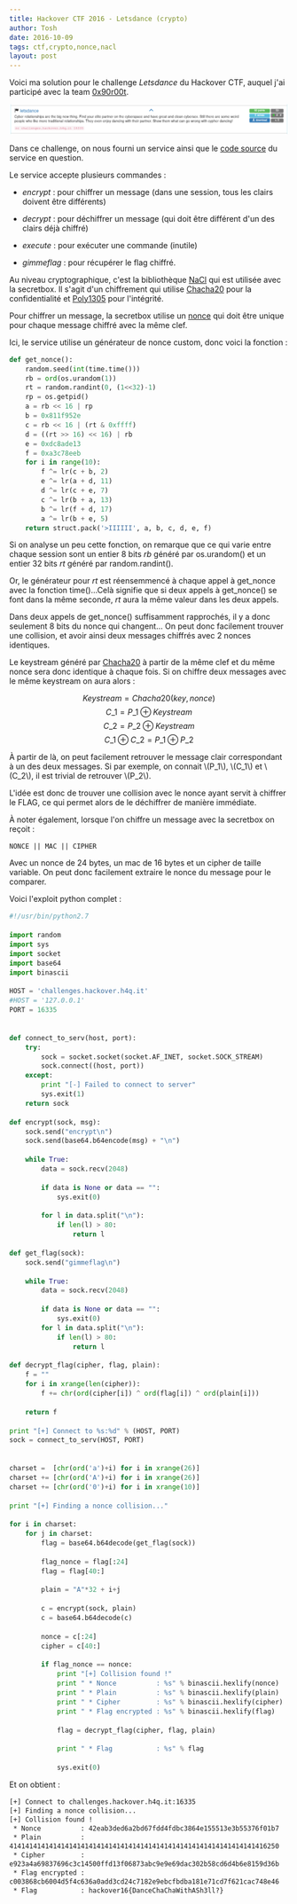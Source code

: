 ```yaml
---
title: Hackover CTF 2016 - Letsdance (crypto)
author: Tosh
date: 2016-10-09
tags: ctf,crypto,nonce,nacl
layout: post
---
```


Voici ma solution pour le challenge *Letsdance* du Hackover CTF, auquel j'ai participé avec la team [0x90r00t](https://0x90r00t.com).

![Letsdance](/images/hackover-2016.png)

Dans ce challenge, on nous fourni un service ainsi que le [code source](https://repo.t0x0sh.org/CTF/HACKOVER_2016/letsdance.py) du service en question.

Le service accepte plusieurs commandes :

- *encrypt* : pour chiffrer un message (dans une session, tous les clairs doivent être différents)

- *decrypt* : pour déchiffrer un message (qui doit être différent d'un des clairs déjà chiffré)

- *execute* : pour exécuter une commande (inutile)

- *gimmeflag* : pour récupérer le flag chiffré.

Au niveau cryptographique, c'est la bibliothèque [NaCl](https://en.wikipedia.org/wiki/NaCl_(software)) qui est utilisée avec la secretbox. Il s'agit d'un chiffrement qui utilise [Chacha20](https://en.wikipedia.org/wiki/Salsa20) pour la confidentialité et [Poly1305](https://en.wikipedia.org/wiki/Poly1305) pour l'intégrité.

Pour chiffrer un message, la secretbox utilise un [nonce](https://fr.wikipedia.org/wiki/Nonce_cryptographique) qui doit être unique pour chaque message chiffré avec la même clef.

Ici, le service utilise un générateur de nonce custom, donc voici la fonction :

```python
def get_nonce():
    random.seed(int(time.time()))
    rb = ord(os.urandom(1))
    rt = random.randint(0, (1<<32)-1)
    rp = os.getpid()
    a = rb << 16 | rp
    b = 0x811f952e
    c = rb << 16 | (rt & 0xffff)
    d = ((rt >> 16) << 16) | rb
    e = 0xdc8ade13
    f = 0xa3c78eeb
    for i in range(10):
        f ^= lr(c + b, 2)
        e ^= lr(a + d, 11)
        d ^= lr(c + e, 7)
        c ^= lr(b + a, 13)
        b ^= lr(f + d, 17)
        a ^= lr(b + e, 5)
    return struct.pack('>IIIIII', a, b, c, d, e, f)
```

Si on analyse un peu cette fonction, on remarque que ce qui varie entre chaque session sont un entier 8 bits *rb* généré par os.urandom() et un entier 32 bits *rt* généré par random.randint().

Or, le générateur pour *rt* est réensemmencé à chaque appel à get\_nonce avec la fonction time()...Celà signifie que si deux appels à get\_nonce() se font dans la même seconde, *rt* aura la même valeur dans les deux appels.

Dans deux appels de get\_nonce() suffisamment rapprochés, il y a donc seulement 8 bits du nonce qui changent... On peut donc facilement trouver une collision, et avoir ainsi deux messages chiffrés avec 2 nonces identiques.

Le keystream généré par [Chacha20](https://en.wikipedia.org/wiki/Salsa20) à partir de la même clef et du même nonce sera donc identique à chaque fois. Si on chiffre deux messages avec le même keystream on aura alors :

$$Keystream = Chacha20(key, nonce)$$
$$C\_{1} = P\_{1} \oplus Keystream$$
$$C\_{2} = P\_{2} \oplus Keystream$$
$$C\_{1} \oplus C\_{2} = P\_{1} \oplus P\_{2}$$

À partir de là, on peut facilement retrouver le message clair correspondant à un des deux messages. Si par exemple, on connait \\(P\_1\\), \\(C\_1\\) et \\(C\_2\\), il est trivial de retrouver \\(P_2\\).

L'idée est donc de trouver une collision avec le nonce ayant servit à chiffrer le FLAG, ce qui permet alors de le déchiffrer de manière immédiate.

À noter également, lorsque l'on chiffre un message avec la secretbox on reçoit :

```
NONCE || MAC || CIPHER
```

Avec un nonce de 24 bytes, un mac de 16 bytes et un cipher de taille variable. On peut donc facilement extraire le nonce du message pour le comparer.

Voici l'exploit python complet :

```python
#!/usr/bin/python2.7

import random
import sys
import socket
import base64
import binascii

HOST = 'challenges.hackover.h4q.it'
#HOST = '127.0.0.1'
PORT = 16335


def connect_to_serv(host, port):
    try:
        sock = socket.socket(socket.AF_INET, socket.SOCK_STREAM)
        sock.connect((host, port))
    except:
        print "[-] Failed to connect to server"
        sys.exit(1)
    return sock

def encrypt(sock, msg):
    sock.send("encrypt\n")
    sock.send(base64.b64encode(msg) + "\n")

    while True:
        data = sock.recv(2048)

        if data is None or data == "":
            sys.exit(0)

        for l in data.split("\n"):
            if len(l) > 80:
                return l

def get_flag(sock):
    sock.send("gimmeflag\n")

    while True:
        data = sock.recv(2048)

        if data is None or data == "":
            sys.exit(0)
        for l in data.split("\n"):
            if len(l) > 80:
                return l

def decrypt_flag(cipher, flag, plain):
    f = ""
    for i in xrange(len(cipher)):
        f += chr(ord(cipher[i]) ^ ord(flag[i]) ^ ord(plain[i]))

    return f

print "[+] Connect to %s:%d" % (HOST, PORT)
sock = connect_to_serv(HOST, PORT)


charset =  [chr(ord('a')+i) for i in xrange(26)]
charset += [chr(ord('A')+i) for i in xrange(26)]
charset += [chr(ord('0')+i) for i in xrange(10)]

print "[+] Finding a nonce collision..."

for i in charset:
    for j in charset:
        flag = base64.b64decode(get_flag(sock))

        flag_nonce = flag[:24]
        flag = flag[40:]

        plain = "A"*32 + i+j

        c = encrypt(sock, plain)
        c = base64.b64decode(c)

        nonce = c[:24]
        cipher = c[40:]

        if flag_nonce == nonce:
            print "[+] Collision found !"
            print " * Nonce          : %s" % binascii.hexlify(nonce)
            print " * Plain          : %s" % binascii.hexlify(plain)
            print " * Cipher         : %s" % binascii.hexlify(cipher)
            print " * Flag encrypted : %s" % binascii.hexlify(flag)

            flag = decrypt_flag(cipher, flag, plain)

            print " * Flag           : %s" % flag

            sys.exit(0)
```

Et on obtient :

```
[+] Connect to challenges.hackover.h4q.it:16335
[+] Finding a nonce collision...
[+] Collision found !
 * Nonce          : 42eab3ded6a2bd67fdd4fdbc3864e155513e3b55376f01b7
 * Plain          : 41414141414141414141414141414141414141414141414141414141414141416250
 * Cipher         : e923a4a69837696c3c14500ffd13f06873abc9e9e69dac302b58cd6d4b6e8159d36b
 * Flag encrypted : c003868cb6004d5f4c636a0add3cd24c7182e9ebcfbdba181e71cd7f621cac748e46
 * Flag           : hackover16{DanceChaChaWithASh3ll?}
```